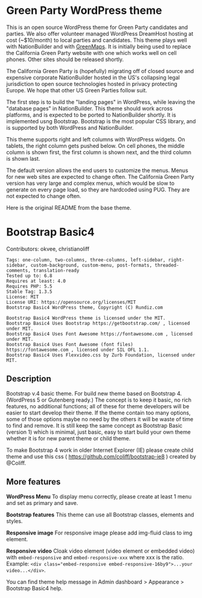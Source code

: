 # Green Party WordPress theme

This is an open source WordPress theme for Green Party candidates and
parties.  We also offer volunteer managed WordPress DreamHost hosting
at cost (~$10/month) to local parties and candidates.  This theme
plays well with NationBuilder and with
[GreenMaps](https://greenmaps.us).  It is initially being used to
replace the California Green Party website with one which works well
on cell phones.  Other sites should be released shortly.

The California Green Party is (hopefully) migrating off of closed
source and expensive corporate NationBuilder hosted in the US's
collapsing legal  jurisdiction to open source technologies hosted in
privacy protecting Europe.  We hope that other US Green Parties follow suit. 

The first step is to build the "landing pages" in WordPress, while
leaving the "database pages" in NationBuilder.  This theme should work
across platforms, and is expected to be ported to NationBuilder
shortly. It is implemented usng Bootstrap.  Bootstrap is the most
popular CSS library, and is supported by both WordPress and
NationBuilder.

This theme supports right and left columns with WordPress widgets.  On
tablets, the right column gets pushed below.  On cell phones, the
middle column is shown first, the first column is shown next, and the
third column is shown last.

The default version allows the end users to customize the menus. Menus
for new web sites are expected to change often.  The California Green
Party version has very large and complex menus, which would be slow to
generate on every page load, so they are hardcoded using PUG.  They are
not expected to change often.

Here is the original README from the base theme.  
# Bootstrap Basic4

Contributors: okvee, christianoliff
```
Tags: one-column, two-columns, three-columns, left-sidebar, right-sidebar, custom-background, custom-menu, post-formats, threaded-comments, translation-ready
Tested up to: 6.8
Requires at least: 4.0
Requires PHP: 5.5
Stable Tag: 1.3.5
License: MIT
License URI: https://opensource.org/licenses/MIT
Bootstrap Basic4 WordPress theme, Copyright (C) Rundiz.com

Bootstrap Basic4 WordPress theme is licensed under the MIT.
Bootstrap Basic4 Uses Bootstrap https://getbootstrap.com/ , licensed under MIT.
Bootstrap Basic4 Uses Font Awesome https://fontawesome.com , licensed under MIT.
Bootstrap Basic4 Uses Font Awesome (font files) https://fontawesome.com , licensed under SIL OFL 1.1.
Bootstrap Basic4 Uses Flexvideo.css by Zurb Foundation, licensed under MIT.
```
## Description 

Bootstrap v.4 basic theme. For build new theme based on Bootstrap
4. (WordPress 5 or Gutenberg ready.)  The concept is to keep it basic,
no rich features, no additional functions; all of these for theme
developers will be easier to start develop their theme.  If the theme
contain too many options, some of those options maybe no need by the
others it will be waste of time to find and remove.  It is still keep
the same concept as Bootstrap Basic (version 1) which is minimal, just
basic, easy to start build your own theme whether it is for new parent
theme or child theme.

To make Bootstrap 4 work in older Internet Explorer (IE) please create child theme and use this css ( https://github.com/coliff/bootstrap-ie8 ) created by @Coliff.

## More features 

**WordPress Menu** To display menu correctly, please create at least 1
menu and set as primary and save.

**Bootstrap features** This theme can use all Bootstrap classes,
elements and styles.

**Responsive image** For responsive image please add img-fluid class
to img element.

**Responsive video** Cloak video element (video element or embedded
video) with `embed-responsive` and `embed-responsive-xxx` where xxx is
the ratio. Example: `<div class="embed-responsive
embed-responsive-16by9">...your video...</div>`.

You can find theme help message in Admin dashboard > Appearance > Bootstrap Basic4 help.
